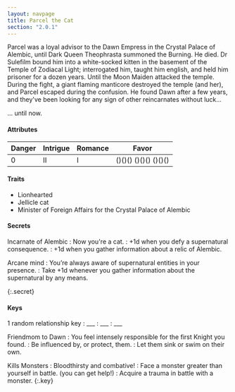 ```yaml
---
layout: navpage
title: Parcel the Cat
section: "2.0.1"
---
```


Parcel was a loyal advisor to the Dawn Empress in the Crystal Palace of Alembic, until Dark Queen Theophrasta summoned the Burning.
He died.
Dr Sulefilm bound him into a white-socked kitten in the basement of the Temple of Zodiacal Light; interrogated him, taught him english, and held him prisoner for a dozen years.
Until the Moon Maiden attacked the temple.
During the fight, a giant flaming manticore destroyed the temple (and her), and Parcel escaped during the confusion.
He found Dawn after a few years, and they've been looking for any sign of other reincarnates without luck...

... until now.


#### Attributes

| Danger | Intrigue | Romance | Favor |
|--------|----------|---------|-------|
| 0      | II       | I       | ()()() ()()() ()()() |

#### Traits

* Lionhearted
* Jellicle cat
* Minister of Foreign Affairs for the Crystal Palace of Alembic

#### Secrets

Incarnate of Alembic
: Now you're a cat.
  : +1d when you defy a supernatural consequence.
  : +1d when you gather information about a relic of Alembic.
  
Arcane mind
: You’re always aware of supernatural entities in your presence.
  : Take +1d whenever you gather information about the supernatural by any means.

{:.secret}



#### Keys
1 random relationship key
: ___
    : ___
    : ___

Friendmom to Dawn
: You feel intensely responsible for the first Knight you found.
  : Be influenced by, or protect, them.
  : Let them sink or swim on their own.

Kills Monsters
: Bloodthirsty and combative!
  : Face a monster greater than yourself in battle. (you can get help!)
  : Acquire a trauma in battle with a monster.
{:.key}


